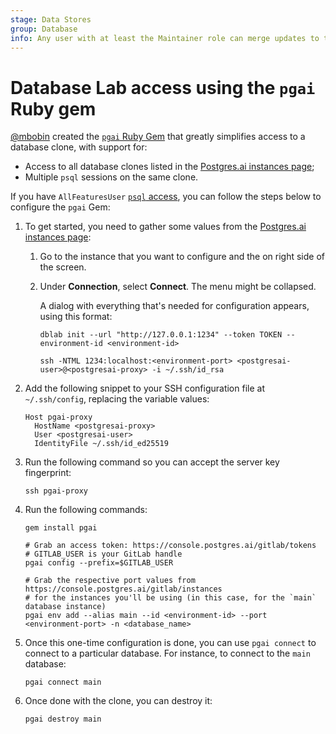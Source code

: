 ```yaml
---
stage: Data Stores
group: Database
info: Any user with at least the Maintainer role can merge updates to this content. For details, see https://docs.gitlab.com/ee/development/development_processes.html#development-guidelines-review.
---
```


# Database Lab access using the `pgai` Ruby gem

[@mbobin](https://gitlab.com/mbobin) created the [`pgai` Ruby Gem](https://gitlab.com/mbobin/pgai/#pgai) that
greatly simplifies access to a database clone, with support for:

- Access to all database clones listed in the [Postgres.ai instances page](https://console.postgres.ai/gitlab/instances);
- Multiple `psql` sessions on the same clone.

If you have `AllFeaturesUser` [`psql` access](database_lab.md#access-database-lab-engine),
you can follow the steps below to configure the `pgai` Gem:

1. To get started, you need to gather some values from the [Postgres.ai instances page](https://console.postgres.ai/gitlab/instances):

   1. Go to the instance that you want to configure and the on right side of the screen.
   1. Under **Connection**, select **Connect**. The menu might be collapsed.

      A dialog with everything that's needed for configuration appears, using this format:

      ```shell
      dblab init --url "http://127.0.0.1:1234" --token TOKEN --environment-id <environment-id>
      ```

      ```shell
      ssh -NTML 1234:localhost:<environment-port> <postgresai-user>@<postgresai-proxy> -i ~/.ssh/id_rsa
      ```

1. Add the following snippet to your SSH configuration file at `~/.ssh/config`, replacing the variable values:

   ```plaintext
   Host pgai-proxy
     HostName <postgresai-proxy>
     User <postgresai-user>
     IdentityFile ~/.ssh/id_ed25519
   ```

1. Run the following command so you can accept the server key fingerprint:

   ```shell
   ssh pgai-proxy
   ```

1. Run the following commands:

   ```shell
   gem install pgai

   # Grab an access token: https://console.postgres.ai/gitlab/tokens
   # GITLAB_USER is your GitLab handle
   pgai config --prefix=$GITLAB_USER

   # Grab the respective port values from https://console.postgres.ai/gitlab/instances
   # for the instances you'll be using (in this case, for the `main` database instance)
   pgai env add --alias main --id <environment-id> --port <environment-port> -n <database_name>
   ```

1. Once this one-time configuration is done, you can use `pgai connect` to connect to a particular database. For
   instance, to connect to the `main` database:

   ```shell
   pgai connect main
   ```

1. Once done with the clone, you can destroy it:

   ```shell
   pgai destroy main
   ```
